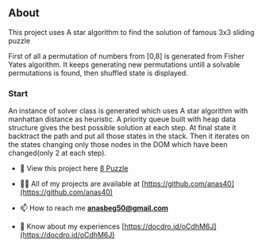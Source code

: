 <h2>About</h2>
<p>This project uses A star algorithm to find the solution of famous 3x3 sliding puzzle</p>
<p>First of all a permutation of numbers from [0,8] is generated from Fisher Yates algorithm.
It keeps generating new permutations untill a solvable permutations is found, then shuffled state is displayed.</p>
<h3>Start</h3>
<p>An instance of solver class is generated which uses A star algorithm with manhattan distance as heuristic.
A priority queue built with heap data structure gives the best possible solution at each step.
At final state it backtract the path and put all those states in the stack.
Then it iterates on the states changing only those nodes in the DOM which have been changed(only 2 at each step).</p>

- 🔭 View this project here [8 Puzzle](https://anas40.github.io/8PuzzleSolver/)

- 👨‍💻 All of my projects are available at [https://github.com/anas40](https://github.com/anas40)

- 📫 How to reach me **anasbeg50@gmail.com**

- 📄 Know about my experiences [https://docdro.id/oCdhM6J](https://docdro.id/oCdhM6J)

